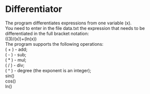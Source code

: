 # Differentiator
The program differentiates expressions from one variable (x).  
You need to enter in the file data.txt the expression that needs to be differentiated in the full bracket notation:  
((3)/(x))+(ln(x))  
The program supports the following operations:  
( + ) - add;  
( - ) - sub;  
( * ) - mul;  
( / ) - div;  
( ^ ) - degree (the exponent is an integer);  
sin()  
cos()  
ln()  
